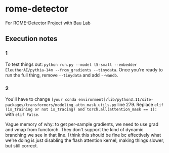 # rome-detector
For ROME-Detector Project with Bau Lab


## Execution notes
### 1
To test things out: `python run.py --model t5-small --embedder EleutherAI/pythia-14m --from_gradients --tinydata`. Once you're ready to run the full thing, remove `--tinydata` and add `--wandb`.

### 2
You'll have to change `[your conda environment]/lib/python3.11/site-packages/transformers/modeling_attn_mask_utils.py` line 279. Replace `elif (is_training or not is_tracing) and torch.all(attention_mask == 1):` with `elif False`.

Vague memory of why: to get per-sample gradients, we need to use grad and vmap from functorch. They don't support the kind of dynamic branching we see in that line. I think this should be fine bc effectively what we're doing is just disabling the flash attention kernel, making things slower, but still correct.
